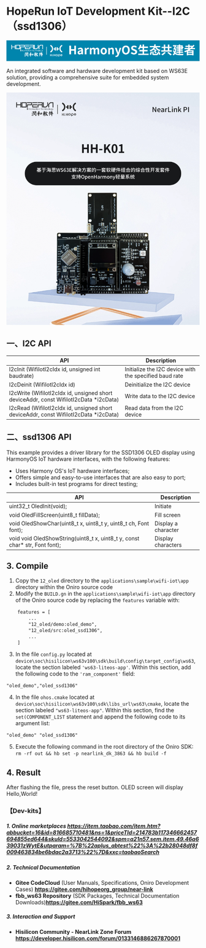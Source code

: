 # HopeRun IoT Development Kit--I2C（ssd1306）

![hihope_illustration](../../Image/hihope_illustration.png)

An integrated software and hardware development kit based on WS63E solution, providing a comprehensive suite for embedded system development.

![wifi_iot](../../Image/HH-K01.png)


## 一、I2C API

| API                                                          | Description                                            |
| ------------------------------------------------------------ | ------------------------------------------------------ |
| I2cInit (WifiIotI2cIdx id, unsigned int baudrate)            | Initialize the I2C device with the specified baud rate |
| I2cDeinit (WifiIotI2cIdx id)                                 | Deinitialize the I2C device                            |
| I2cWrite (WifiIotI2cIdx id, unsigned short deviceAddr, const WifiIotI2cData *i2cData) | Write data to the I2C device                           |
| I2cRead (WifiIotI2cIdx id, unsigned short deviceAddr, const WifiIotI2cData *i2cData) | Read data from the I2C device                          |


## 二、ssd1306 API

This example provides a driver library for the SSD1306 OLED display using HarmonyOS IoT hardware interfaces, with the following features:

* Uses Harmony OS's IoT hardware interfaces;
* Offers simple and easy-to-use interfaces that are also easy to port;
* Includes built-in test programs for direct testing;

| API                                                      | Description                   |
| ------------------------------------------------------------ | -------------------------------- |
| uint32_t OledInit(void);                                     | Initiate           |
| void OledFillScreen(uint8_t fillData);                      | Fill screen             |
| void OledShowChar(uint8_t x, uint8_t y, uint8_t ch, Font font);              | Display a character |
| void void OledShowString(uint8_t x, uint8_t y, const char* str, Font font);   | Display characters |

## 3. **Compile**

1. Copy the `12_oled` directory to the `applications\sample\wifi-iot\app` directory within the Oniro source code
2. Modify the `BUILD.gn` in the `applications\sample\wifi-iot\app` directory of the Oniro source code by replacing the `features` variable with:

```
    features = [
        ...
        "12_oled/demo:oled_demo",
        "12_oled/src:oled_ssd1306",
        ...
    ]
```
3. In the file `config.py` located at `device\soc\hisilicon\ws63v100\sdk\build\config\target_config\ws63`, locate the section labeled `'ws63-liteos-app'`. Within this section, add the following code to the `'ram_component'` field:
```
"oled_demo","oled_ssd1306"
```

4. In the file `ohos.cmake` located at `device\soc\hisilicon\ws63v100\sdk\libs_url\ws63\cmake`, locate the section labeled `"ws63-liteos-app"`. Within this section, find the `set(COMPONENT_LIST` statement and append the following code to its argument list:
```
"oled_demo" "oled_ssd1306"
```
5. Execute the following command in the root directory of the Oniro SDK: `rm -rf out && hb set -p nearlink_dk_3863 && hb build -f`

## 4. Result


After flashing the file, press the reset button. OLED screen will display Hello,World!

### 【Dev-kits】

##### 1. Online marketplaces  https://item.taobao.com/item.htm?abbucket=16&id=816685710481&ns=1&priceTId=214783b117346662457694855ed644&skuId=5533042544092&spm=a21n57.sem.item.49.46a639031zWytE&utparam=%7B%22aplus_abtest%22%3A%22b28048df8f009463834be6bdac2a3713%22%7D&xxc=taobaoSearch

##### 2. **Technical Documentation**

- **Gitee CodeCloud** (User Manuals, Specifications, Oniro Development Cases) **https://gitee.com/hihopeorg_group/near-link**
- **fbb_ws63 Repository** (SDK Packages, Technical Documentation Downloads)**https://gitee.com/HiSpark/fbb_ws63**

##### 3. **Interaction and Support**

- **Hisilicon Community - NearLink Zone Forum** **https://developer.hisilicon.com/forum/0133146886267870001**